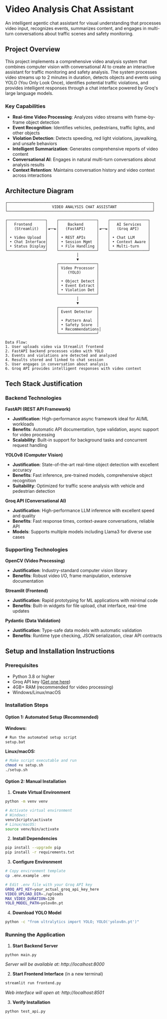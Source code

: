 # Video Analysis Chat Assistant

An intelligent agentic chat assistant for visual understanding that processes video input, recognizes events, summarizes content, and engages in multi-turn conversations about traffic scenes and safety monitoring.

## Project Overview

This project implements a comprehensive video analysis system that combines computer vision with conversational AI to create an interactive assistant for traffic monitoring and safety analysis. The system processes video streams up to 2 minutes in duration, detects objects and events using YOLO (You Only Look Once), identifies potential traffic violations, and provides intelligent responses through a chat interface powered by Groq's large language models.

### Key Capabilities
- **Real-time Video Processing**: Analyzes video streams with frame-by-frame object detection
- **Event Recognition**: Identifies vehicles, pedestrians, traffic lights, and other objects
- **Violation Detection**: Detects speeding, red light violations, jaywalking, and unsafe behaviors
- **Intelligent Summarization**: Generates comprehensive reports of video content
- **Conversational AI**: Engages in natural multi-turn conversations about analysis results
- **Context Retention**: Maintains conversation history and video context across interactions

## Architecture Diagram

```
┌─────────────────────────────────────────────────────────────────┐
│                    VIDEO ANALYSIS CHAT ASSISTANT                │
└─────────────────────────────────────────────────────────────────┘

┌─────────────────┐    ┌─────────────────┐    ┌─────────────────┐
│   Frontend      │    │    Backend      │    │   AI Services   │
│   (Streamlit)   │◄──►│   (FastAPI)     │◄──►│   (Groq API)    │
│                 │    │                 │    │                 │
│ • Video Upload  │    │ • REST APIs     │    │ • Chat LLM      │
│ • Chat Interface│    │ • Session Mgmt  │    │ • Context Aware │
│ • Status Display│    │ • File Handling │    │ • Multi-turn    │
└─────────────────┘    └─────────────────┘    └─────────────────┘
                                │
                                ▼
                       ┌─────────────────┐
                       │ Video Processor │
                       │    (YOLO)       │
                       │                 │
                       │ • Object Detect │
                       │ • Event Extract │
                       │ • Violation Det │
                       └─────────────────┘
                                │
                                ▼
                       ┌─────────────────┐
                       │ Event Detector  │
                       │                 │
                       │ • Pattern Anal  │
                       │ • Safety Score  │
                       │ • Recommendations│
                       └─────────────────┘

Data Flow:
1. User uploads video via Streamlit frontend
2. FastAPI backend processes video with YOLO
3. Events and violations are detected and analyzed
4. Results stored and linked to chat session
5. User engages in conversation about analysis
6. Groq API provides intelligent responses with video context
```

## Tech Stack Justification

### Backend Technologies

**FastAPI (REST API Framework)**
- **Justification**: High-performance async framework ideal for AI/ML workloads
- **Benefits**: Automatic API documentation, type validation, async support for video processing
- **Scalability**: Built-in support for background tasks and concurrent request handling

**YOLOv8 (Computer Vision)**
- **Justification**: State-of-the-art real-time object detection with excellent accuracy
- **Benefits**: Fast inference, pre-trained models, comprehensive object recognition
- **Suitability**: Optimized for traffic scene analysis with vehicle and pedestrian detection

**Groq API (Conversational AI)**
- **Justification**: High-performance LLM inference with excellent speed and quality
- **Benefits**: Fast response times, context-aware conversations, reliable API
- **Models**: Supports multiple models including Llama3 for diverse use cases

### Supporting Technologies

**OpenCV (Video Processing)**
- **Justification**: Industry-standard computer vision library
- **Benefits**: Robust video I/O, frame manipulation, extensive documentation

**Streamlit (Frontend)**
- **Justification**: Rapid prototyping for ML applications with minimal code
- **Benefits**: Built-in widgets for file upload, chat interface, real-time updates

**Pydantic (Data Validation)**
- **Justification**: Type-safe data models with automatic validation
- **Benefits**: Runtime type checking, JSON serialization, clear API contracts

## Setup and Installation Instructions

### Prerequisites
- Python 3.8 or higher
- Groq API key ([Get one here](https://console.groq.com/))
- 4GB+ RAM (recommended for video processing)
- Windows/Linux/macOS

### Installation Steps

#### Option 1: Automated Setup (Recommended)

**Windows:**
```cmd
# Run the automated setup script
setup.bat
```

**Linux/macOS:**
```bash
# Make script executable and run
chmod +x setup.sh
./setup.sh
```

#### Option 2: Manual Installation

1. **Create Virtual Environment**
```bash
python -m venv venv

# Activate virtual environment
# Windows:
venv\Scripts\activate
# Linux/macOS:
source venv/bin/activate
```

2. **Install Dependencies**
```bash
pip install --upgrade pip
pip install -r requirements.txt
```

3. **Configure Environment**
```bash
# Copy environment template
cp .env.example .env

# Edit .env file with your Groq API key
GROQ_API_KEY=your_actual_groq_api_key_here
VIDEO_UPLOAD_DIR=./uploads
MAX_VIDEO_DURATION=120
YOLO_MODEL_PATH=yolov8n.pt
```

4. **Download YOLO Model**
```bash
python -c "from ultralytics import YOLO; YOLO('yolov8n.pt')"
```

### Running the Application

1. **Start Backend Server**
```bash
python main.py
```
*Server will be available at: http://localhost:8000*

2. **Start Frontend Interface** (in a new terminal)
```bash
streamlit run frontend.py
```
*Web interface will open at: http://localhost:8501*

3. **Verify Installation**
```bash
python test_api.py
```
